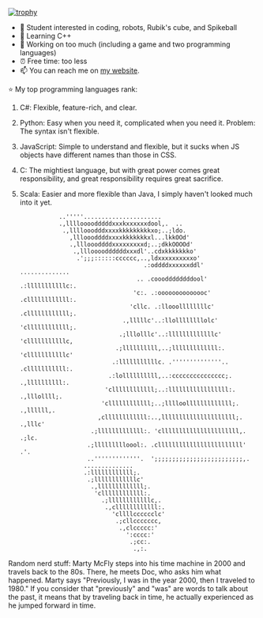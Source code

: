 [![trophy](https://github-profile-trophy.vercel.app/?username=iqnite&theme=onedark)](https://github.com/ryo-ma/github-profile-trophy)

- 👀 Student interested in coding, robots, Rubik's cube, and Spikeball
- 🌱 Learning C++
- 🚀 Working on too much (including a game and two programming languages)
- ⏰ Free time: too less
- 📫 You can reach me on [my website](http://iqnite.github.io).

⭐ My top programming languages rank:
1. C#: Flexible, feature-rich, and clear.
2. Python: Easy when you need it, complicated when you need it. Problem: The syntax isn't flexible.
3. JavaScript: Simple to understand and flexible, but it sucks when JS objects have different names than those in CSS.
4. C: The mightiest language, but with great power comes great responsibility, and great responsibility requires great sacrifice.
5. Scala: Easier and more flexible than Java, I simply haven't looked much into it yet.


                  ..'''''......................                                                     
                  .,lllloooodddddxxxkxxxxxxdool,.  ..                                               
                   .,llllooodddxxxxkkkkkkkkkxo;..;ldo.                                              
                     ,llloooddddxxxxkkkkkkkxl...lkkOOd'                                             
                     .,llloooddddxxxxxxxxxd;..;dkkOOOOd'                                            
                      .,lllooooddddddxxxdl'..cdxkkkkkkko'                                           
                       .';;;::::::cccccc,..,ldxxxxxxxxxxo'                                          
                                          .:oddddxxxxxxddl'                ..............           
                                        .. .coooddddddddool'              .:lllllllllllc:.          
                                       'c:. .:oooooooooooooc'            .cllllllllllll:.           
                                      'cllc. .:llooollllllllc'          .cllllllllllll;.            
                                    .,lllllc'..:llollllllllolc'        'cllllllllllll;.             
                                   .;lllolllc'..:lllllllllllllc'      'clllllllllllc,               
                                  .;llllllllll,..;lllllllllllll:.    'clllllllllllc'                
                                 .:lllllllllllc. .''''''''''''''..  .clllllllllll:.                 
                                .:lollllllllll,..:ccccccccccccccc;. .,llllllllll:.                  
                               'cllllllllllll;..:lllllllllllllllll:. .,lllollll;.                   
                              'cllllllllllll;..;lllloolllllllllllll;. .,llllll,.                    
                             ,cllllllllllll:..,lllllllllllllllllllll;. .,lllc'                      
                           .;lllllllllllll:. 'cllllllllllllllllllllll,. .;lc.                       
                          .;llllllllloool:. .cllllllllllllllllllllllll'  .'.                        
                          ..'''''''''''''.  ';;;;;;;;;;;;;;;;;;;;;;;;;,.                            
                         ..............                                                             
                         .:llllllllllll;.                                                           
                          .;llllllllllllc'                                                          
                           .,lllllllllllll;.                                                        
                            'cllllllllllll:.                                                        
                              .;llllllllllllc,.                                                     
                               .,cllllllllllll:.                                                    
                                 'cllllcccccclc'                                                    
                                  .;cllccccccc,                                                     
                                   .,clccccc:'                                                      
                                     ':cccc:'                                                       
                                      .;cc:.                                                        
                                       .,:.                                                         


<!---
iqnite/iqnite is a ✨ special ✨ repository because its `README.md` (this file) appears on your GitHub profile.
You can click the Preview link to take a look at your changes.
--->
Random nerd stuff: Marty McFly steps into his time machine in 2000 and travels back to the 80s. There, he meets Doc, who asks him what happened. Marty says "Previously, I was in the year 2000, then I traveled to 1980." If you consider that "previously" and "was" are words to talk about the past, it means that by traveling back in time, he actually experienced as he jumped forward in time.
